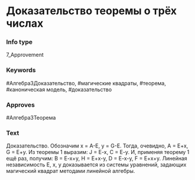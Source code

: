# Доказательство теоремы о трёх числах
### Info type
7_Approvement
### Keywords
#Алгебра3Доказательство, #магические квадраты, #теорема, #каноническая модель, #доказательство
### Approves
#Алгебра3Теорема
### Text
Доказательство. Обозначим x = A-E, y = G-E. Тогда, очевидно, A = E+x, G = E+y. Из теоремы 1 выразим: J = E-x, C = E-y. И, применяя теорему 1 ещё раз, получим: B = E-x+y, H = E+x-y, D = E-x-y, F = E+x+y. Линейная независимость E, x, y доказывается из системы уравнений, задающих магический квадрат методами линейной алгебры.